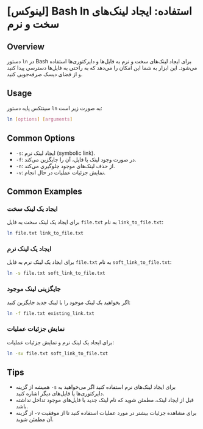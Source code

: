 # [لینوکس] Bash ln استفاده: ایجاد لینک‌های سخت و نرم

## Overview
دستور `ln` در Bash برای ایجاد لینک‌های سخت و نرم به فایل‌ها و دایرکتوری‌ها استفاده می‌شود. این ابزار به شما این امکان را می‌دهد که به راحتی به فایل‌ها دسترسی پیدا کنید و از فضای دیسک صرفه‌جویی کنید.

## Usage
سینتکس پایه دستور `ln` به صورت زیر است:

```bash
ln [options] [arguments]
```

## Common Options
- `-s`: ایجاد لینک نرم (symbolic link).
- `-f`: در صورت وجود لینک یا فایل، آن را جایگزین می‌کند.
- `-n`: از حذف لینک‌های موجود جلوگیری می‌کند.
- `-v`: نمایش جزئیات عملیات در حال انجام.

## Common Examples
### ایجاد یک لینک سخت
برای ایجاد یک لینک سخت به فایل `file.txt` به نام `link_to_file.txt`:

```bash
ln file.txt link_to_file.txt
```

### ایجاد یک لینک نرم
برای ایجاد یک لینک نرم به فایل `file.txt` به نام `soft_link_to_file.txt`:

```bash
ln -s file.txt soft_link_to_file.txt
```

### جایگزینی لینک موجود
اگر بخواهید یک لینک موجود را با لینک جدید جایگزین کنید:

```bash
ln -f file.txt existing_link.txt
```

### نمایش جزئیات عملیات
برای ایجاد یک لینک نرم و نمایش جزئیات عملیات:

```bash
ln -sv file.txt soft_link_to_file.txt
```

## Tips
- همیشه از گزینه `-s` برای ایجاد لینک‌های نرم استفاده کنید اگر می‌خواهید به دایرکتوری‌ها یا فایل‌های دیگر اشاره کنید.
- قبل از ایجاد لینک، مطمئن شوید که نام لینک جدید با فایل‌های موجود تداخل نداشته باشد.
- از گزینه `-v` برای مشاهده جزئیات بیشتر در مورد عملیات استفاده کنید تا از موفقیت آن مطمئن شوید.